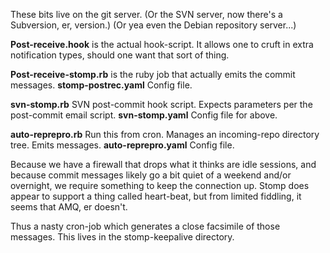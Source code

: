 These bits live on the git server.
(Or the SVN server, now there's a Subversion, er, version.)
(Or yea even the Debian repository server...)

**Post-receive.hook** is the actual hook-script. It allows one to cruft in
extra notification types, should one want that sort of thing.

**Post-receive-stomp.rb** is the ruby job that actually emits the commit messages.
**stomp-postrec.yaml** Config file.

**svn-stomp.rb** SVN post-commit hook script. Expects parameters per the post-commit email script.
**svn-stomp.yaml** Config file for above.

**auto-reprepro.rb** Run this from cron. Manages an incoming-repo directory tree. Emits messages.
**auto-reprepro.yaml** Config file.

Because we have a firewall that drops what it thinks are idle sessions, and 
because commit messages likely go a bit quiet of a weekend and/or overnight,
we require something to keep the connection up. Stomp does appear to support
a thing called heart-beat, but from limited fiddling, it seems that AMQ, er doesn't.

Thus a nasty cron-job which generates a close facsimile of those messages.
This lives in the stomp-keepalive directory.
